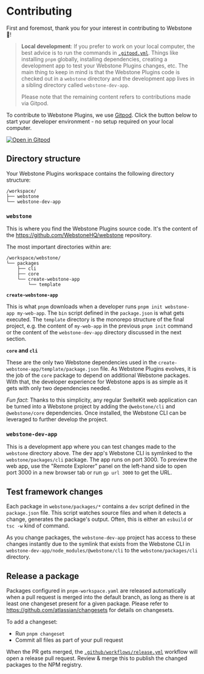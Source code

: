 # Contributing

First and foremost, thank you for your interest in contributing to Webstone 🎉!

> **Local development**: If you prefer to work on your local computer, the best advice is to run the commands in [`.gitpod.yml`](./.gitpod.yml). Things like installing `pnpm` globally, installing dependencies, creating a development app to test your Webstone Plugins changes, etc. The main thing to keep in mind is that the Webstone Plugins code is checked out in a `webstone` directory and the development app lives in a sibling directory called `webstone-dev-app`.
>
> Please note that the remaining content refers to contributions made via Gitpod.

To contribute to Webstone Plugins, we use [Gitpod](https://www.gitpod.io). Click the button below to start your developer environment - no setup required on your local computer.

[![Open in Gitpod](https://gitpod.io/button/open-in-gitpod.svg)](https://gitpod.io/#https://github.com/WebstoneHQ/webstone)

## Directory structure

Your Webstone Plugins workspace contains the following directory structure:

```
/workspace/
├── webstone
└── webstone-dev-app
```

### `webstone`

This is where you find the Webstone Plugins source code. It's the content of the https://github.com/WebstoneHQ/webstone repository.

The most important directories within are:

<!-- `tree -L 3 -I '__tests__|dist|docs|node_modules|scripts|src' -d` -->

```
/workspace/webstone/
└── packages
    ├── cli
    ├── core
    └── create-webstone-app
        └── template
```

**`create-webstone-app`**

This is what `pnpm` downloads when a developer runs `pnpm init webstone-app my-web-app`. The `bin` script defined in the `package.json` is what gets executed. The `template` directory is the monorepo structure of the final project, e.g. the content of `my-web-app` in the previous `pnpm init` command or the content of the `webstone-dev-app` directory discussed in the next section.

**`core` and `cli`**

These are the only two Webstone dependencies used in the `create-webstone-app/template/package.json` file. As Webstone Plugins evolves, it is the job of the `core` package to depend on additional Webstone packages. With that, the developer experience for Webstone apps is as simple as it gets with only two dependencies needed.

_Fun fact_: Thanks to this simplicity, any regular SvelteKit web application can be turned into a Webstone project by adding the `@webstone/cli` and `@webstone/core` dependencies. Once installed, the Webstone CLI can be leveraged to further develop the project.

### `webstone-dev-app`

This is a development app where you can test changes made to the `webstone` directory above. The dev app's Webstone CLI is symlinked to the `webstone/packages/cli` package. The app runs on port 3000. To preview the web app, use the "Remote Explorer" panel on the left-hand side to open port 3000 in a new browser tab or run `gp url 3000` to get the URL.

## Test framework changes

Each package in `webstone/packages/*` contains a `dev` script defined in the `package.json` file. This script watches source files and when it detects a change, generates the package's output. Often, this is either an `esbuild` or `tsc -w` kind of command.

As you change packages, the `webstone-dev-app` project has access to these changes instantly due to the symlink that exists from the Webstone CLI in `webstone-dev-app/node_modules/@webstone/cli` to the `webstone/packages/cli` directory.

## Release a package

Packages configured in `pnpm-workspace.yaml` are released automatically when a pull request is merged into the default branch, as long as there is at least one changeset present for a given package. Please refer to https://github.com/atlassian/changesets for details on changesets.

To add a changeset:

- Run `pnpm changeset`
- Commit all files as part of your pull request

When the PR gets merged, the [`.github/workflows/release.yml`](.github/workflows/release.yml) workflow will open a release pull request. Review & merge this to publish the changed packages to the NPM registry.
